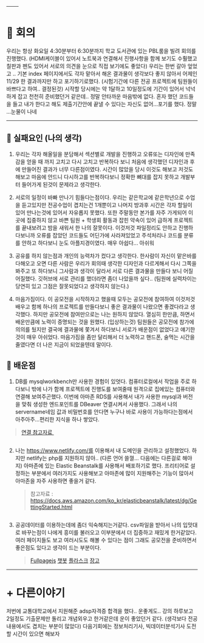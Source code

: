 <table>
<thead>
<tr>
<th><img alt="" src="https://velog.velcdn.com/images/mi_nini/post/7d5b2e19-2ca4-4095-8971-d42d47dc57a6/image.jpg" /></th>
<th><img alt="" src="https://velog.velcdn.com/images/mi_nini/post/5e94e1a6-e1fd-4dd6-86ce-a48c4d070bbd/image.jpg" /></th>
</tr>
</thead>
</table>
<h1 id="📌-회의">📌 회의</h1>
<p>우리는 항상 화요일 4:30분부터 6:30분까지 학교 도서관에 있는 PBL룸을 빌려 회의를 진행했다. (HDMI케이블이 있어서 노트북과 연결해서 진행사항을 함께 보기도 수훨했고 칠판과 펜도 있어서 서로의 의견을 눈으로 직접 보기에도 좋았다) 우리는 한번 갈아 엎었고 .. 기본 index 페이지에서도 각자 맡아서 해온 결과물이 생각보다 좋지 않아서 어제인 11/29 한 결과까지만 하고 포기하기로했다. (시험기간에 다른 전공 프로젝트에 팀원들이 바쁘다고 하여.. 결정된것) 시작할 당시에는 약 1달하고 10일정도에 기간이 있어서 넉넉하게 잡고 천천히 준비했던거 같은데.. 정말 안타까운 마음밖에 없다. 혼자 했던 코드들을 들고 내가 한다고 해도 제출기간안에 끝낼 수 있다는 자신도 없어...포기를 했다. 정말 ...눈물이 나네</p>
<hr />
<h2 id="📌-실패요인-나의-생각">📌 실패요인 (나의 생각)</h2>
<ol>
<li><p>우리는 각자 해올일을 분담해서 섹션별로 개발을 진행하고 오류또는 디자인에 만족감을 얻을 때 까지 고치고 다시 고치고 반복하다 보니 처음에 생각했던 디자인과 후에 만들어진 결과가 너무 다른점이였다. 시간이 많았을 당시 이것도 해보고 저것도 해보고 마음에 안드니 다시하고를 반복하다보니 정확한 뼈대를 잡지 못하고 개발부터 들어가게 된것이 문제라고 생각한다.</p>
</li>
<li><p>서로의 일정이 바빠 만나기 힘들다는점이다. 우리는 같은학교에 같은학년으로 수업을 듣고있지만 전공수업이 겹치는건 1개뿐이고 나머지 방과후 시간은 각자 할일이 있어 만나는것에 있어서 자유롭지 못했다. 또한 주말동안 본가를 자주 가게되어 이곳에 집중하지 않고 바쁜 팀원 + 학생회 활동과 잡힌 약속이 있어 급하게 프로젝트를 끝내보려고 밤을 새워서 한 나의 잘못이다. 이것저것 파일정리도 안하고 진행하다보니까 오류를 잡았던 코드들도 어딘가에 사라져있었고 주석처리나 코드를 분류를 안하고 하다보니 눈도 아플지경이였다. 매우 아쉽다... 아쉬워</p>
</li>
<li><p>공유를 하지 않는점과 개인의 능력차가 컸다고 생각한다. 한사람이 자신이 맡은바를 다해오고 오면 다른 사람은 우리가 회의때 생각한 디자인과 다르게해서 다시 그쪽을 봐주고 또 하다보니 그사람과 생각이 달라서 서로 다른 결과물을 만들다 보니 어질어질했다. 깃허브에 서로 관리를 했더라면 좀더 나았을까 싶다.. (팀원에 실력차이는 당연히 있고 그점은 잘못되었다고 생각하지 않는다.)</p>
</li>
<li><p>마음가짐이다. 이 공모전을 시작하자고 했을때 모두는 공모전에 참여하여 이것저것 배우고 함께 하나의 프로젝트를 만들다보니 좋은 결과물이 나왔으면 좋겠다라고 생각했다. 하지만 공모전에 참여만으로는 나는 원하지 않았다. 열심히 한만큼, 하면서 배운만큼에 노력이 증명되는 것을 원했다. (입상하는것) 팀원들은 공모전에 참가에 의의를 뒀지만 결국에 결과물에 쫓겨서 하다보니 서로가 배운점이 없었다고 얘기한것이 매우 아쉬었다. 마음가짐을 좀만 달리해서 더 노력하고 핸드폰, 술먹는 시간을 줄였다면 더 나은 지금이 되었을텐데 말이다. </p>
</li>
</ol>
<h2 id="📌-배운점">📌 배운점</h2>
<ol>
<li>DB를 mysqlworkbench만 사용한 경험이 있엇다. 컴퓨터로컬에서 작업을 주로 하다보니 밖에 나가 함께 프로젝트에 진행도를 보여줄때 원격으로 집에있는 컴퓨터와 연결해 보여주곤했다. 이번에 아마존 RDS를 사용해서 내가 사용한 mysql과 버전을 맞춰 생성한 엔드포인트를 DBeaver 연결시켜서 사용했다. 그래서 나의 servername네임 값과 비밀번호를 안다면 누구나 바로 사용이 가능하다는점에서 아주아주...편리한 지식을 하나 쌓았다. <img alt="" src="https://velog.velcdn.com/images/mi_nini/post/6a07bd41-8ba4-4443-b76e-956cdb592180/image.png" /></li>
</ol>
<blockquote>
<p><a href="https://leeborn.tistory.com/entry/AWS-AWS-RDS-%EC%83%9D%EC%84%B1-%EB%B0%8F-DBeaver%EB%A1%9C-%EC%97%B0%EA%B2%B0%ED%95%98%EA%B8%B0">연결 참고자료 </a>
<img alt="" src="https://velog.velcdn.com/images/mi_nini/post/699b1931-7c16-41f4-a044-4b21624d3ca4/image.png" /></p>
</blockquote>
<p><img alt="" src="https://velog.velcdn.com/images/mi_nini/post/f484ee6b-a738-4194-b68f-1b8038e7cec2/image.png" /></p>
<ol start="2">
<li>나는 <a href="https://www.netlify.com/%EB%A5%BC">https://www.netlify.com/를</a> 이용해서 내 도메인을 관리하고 설정했었다. 하지만 netlify는 php를 지원하지 않아.. (다른 언어 쓸껄... 다음에는 다른걸로 해야지) 아마존에 있는 Elastic Beanstalk를 사용해서 배포하기로 했다. 프리티어로 설정하는 부분에서 여러가지도 사용해보고 아마존에 많이 지원해주는 기능이 많아서 아마존을 자주 사용하면 좋을거 같다. <blockquote>
<p>참고자료 : <a href="https://docs.aws.amazon.com/ko_kr/elasticbeanstalk/latest/dg/GettingStarted.html">https://docs.aws.amazon.com/ko_kr/elasticbeanstalk/latest/dg/GettingStarted.html</a></p>
</blockquote>
</li>
</ol>
<p><img alt="" src="https://velog.velcdn.com/images/mi_nini/post/4a277a2d-f5dc-435c-9e7d-108ac41be203/image.png" /></p>
<ol start="3">
<li>공공데이터를 이용하는데에 좀더 익숙해지는거같다. csv파일을 받아서 나의 입맛대로 바꾸는점이 나에게 흥미를 불러오고 이부분에서 더 집중하고 재밌게 한거같았다. 여러 페이지들도 보고 여러시도도 해볼 수 있다는 점이 그래도 공모전을 준비하면서 좋은점도 있다고 생각이 드는 부분이다.<blockquote>
<p><a href="https://alvarotrigo.com/fullPage/ko/#page3">Fullpagejs</a> 
<a href="https://teddylee777.github.io/python/chatgpt-python-api/">챗봇</a>
<a href="https://flask-docs-kr.readthedocs.io/ko/latest/">플라스크</a>
<a href="https://docs.djangoproject.com/ko/5.1/">장고</a></p>
</blockquote>
</li>
</ol>
<hr />
<h1 id="-다른이야기">+ 다른이야기</h1>
<p>저번에 교통대학교에서 지원해준 adsp자격증 합격을 했다.. 운좋게도.. 강의 하루보고 2일정도 기출문제만 돌리고 개념외우고 한거같은데 운이 좋았던거 같다. (생각보다 전공내용에서도 겹치는 부분이 많았다) 다음기회에는 정보처리기사, 빅데이터분석기사 도전할 시간이 있으면 해보자 
<img alt="" src="https://velog.velcdn.com/images/mi_nini/post/2f198dde-196c-4637-b2e5-486854104d8c/image.jpg" /></p>